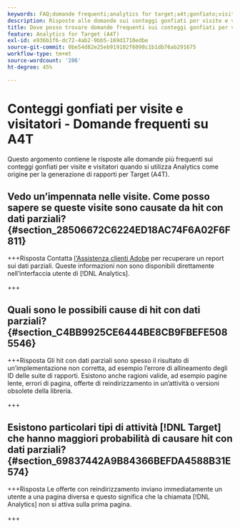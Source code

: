 ```yaml
---
keywords: FAQ;domande frequenti;analytics for target;a4t;gonfiato;visita;visitatore;hit parziale;orfano
description: Risposte alle domande sui conteggi gonfiati per visite e visitatori quando si utilizza Analytics for [!DNL Target] (A4T). Scopri come ridurre al minimo i "dati parziali".
title: Dove posso trovare domande frequenti sui conteggi gonfiati per visite e visitatori con A4T?
feature: Analytics for Target (A4T)
exl-id: e936b1f6-dc72-4ab2-9bb5-169d1710edbe
source-git-commit: 0be54d82e25eb919102f6098c1b1db76ab291675
workflow-type: tm+mt
source-wordcount: '206'
ht-degree: 45%

---
```


# Conteggi gonfiati per visite e visitatori - Domande frequenti su A4T

Questo argomento contiene le risposte alle domande più frequenti sui conteggi gonfiati per visite e visitatori quando si utilizza Analytics come origine per la generazione di rapporti per Target (A4T).

## Vedo un’impennata nelle visite. Come posso sapere se queste visite sono causate da hit con dati parziali? {#section_28506672C6224ED18AC74F6A02F6F811}

+++Risposta
Contatta [l&#39;Assistenza clienti Adobe](/help/main/cmp-resources-and-contact-information.md#reference_ACA3391A00EF467B87930A450050077C) per recuperare un report sui dati parziali. Queste informazioni non sono disponibili direttamente nell’interfaccia utente di [!DNL Analytics].

+++

## Quali sono le possibili cause di hit con dati parziali? {#section_C4BB9925CE6444BE8CB9FBEFE5085546}

+++Risposta
Gli hit con dati parziali sono spesso il risultato di un’implementazione non corretta, ad esempio l’errore di allineamento degli ID delle suite di rapporti. Esistono anche ragioni valide, ad esempio pagine lente, errori di pagina, offerte di reindirizzamento in un’attività o versioni obsolete della libreria.

+++

## Esistono particolari tipi di attività [!DNL Target] che hanno maggiori probabilità di causare hit con dati parziali? {#section_69837442A9B84366BEFDA4588B31E574}

+++Risposta
Le offerte con reindirizzamento inviano immediatamente un utente a una pagina diversa e questo significa che la chiamata [!DNL Analytics] non si attiva sulla prima pagina.

+++